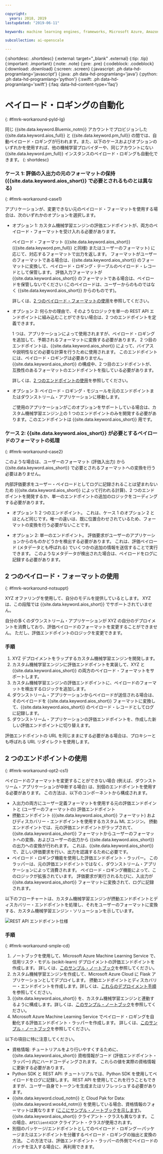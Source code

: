 ```yaml
---

copyright:
  years: 2018, 2019
lastupdated: "2019-06-11"

keywords: machine learning engines, frameworks, Microsoft Azure, Amazone SageMaker, custom ML engine 

subcollection: ai-openscale

---
```


{:shortdesc: .shortdesc}
{:external: target="_blank" .external}
{:tip: .tip}
{:important: .important}
{:note: .note}
{:pre: .pre}
{:codeblock: .codeblock}
{:download: .download}
{:screen: .screen}
{:javascript: .ph data-hd-programlang='javascript'}
{:java: .ph data-hd-programlang='java'}
{:python: .ph data-hd-programlang='python'}
{:swift: .ph data-hd-programlang='swift'}
{:faq: data-hd-content-type='faq'}

# ペイロード・ロギングの自動化
{: #fmrk-workaround-pyld-lg}

同じ {{site.data.keyword.Bluemix_notm}} アカウントでプロビジョンした {{site.data.keyword.aios_full}} と {{site.data.keyword.pm_full}} の間では、自動ペイロード・ロギングが行われます。また、以下のケースおよびオプションのいずれかを使用すれば、他の機械学習プロバイダーや、同じアカウントにない {{site.data.keyword.pm_full}} インスタンスのペイロード・ロギングも自動化できます。
{: shortdesc}

### ケース 1: 評価の入出力の元のフォーマットの保持 ({{site.data.keyword.aios_short}} で必要とされるものとは異なる)
{: #fmrk-workaround-case1}

アプリケーションが、変更できない元のペイロード・フォーマットを使用する場合は、次のいずれかのオプションを選択します。

- オプション 1: カスタム機械学習エンジンの評価エンドポイントが、両方のペイロード・フォーマットを受け入れる必要があります。 

   ペイロード・フォーマット ({{site.data.keyword.aios_short}} ({{site.data.keyword.pm_full}} と同様) またはユーザーのフォーマット) に応じて、対応するフォーマットで出力を返します。 フォーマットがユーザーのフォーマットである場合は、{{site.data.keyword.aios_short}} のフォーマットに変換して、ペイロード・ロギング・テーブルのペイロード・レコードとして保管します。 評価入力フォーマットが {{site.data.keyword.aios_short}} のフォーマットである場合は、ペイロードを保管しないでください (このペイロードは、ユーザーからのものではなく {{site.data.keyword.aios_short}} からのものです)。

   詳しくは、[2 つのペイロード・フォーマットの使用](/docs/services/ai-openscale?topic=ai-openscale-integrating-3rd-party-ml-engines-with-watson-openscale#fmrk-workaround-notsuppt)を参照してください。

- オプション 2: 何らかの理由で、そのようなロジックを単一の REST API エンドポイントに組み込むことができない場合は、2 つのエンドポイントを定義できます。 

   1 つは、アプリケーションによって使用されますが、ペイロード・ロギングを追加して、予期されるフォーマットに変換する必要があります。 2 つ目のエンドポイントは、{{site.data.keyword.aios_short}} によって、バイアスや説明性などの必要な計算を行うために使用されます。 このエンドポイントには、ペイロード・ロギングは必要ありません。 {{site.data.keyword.aios_short}} の構成中、2 つ目のエンドポイントが、互換性のあるフォーマットのエンドポイントを指している必要があります。

   詳しくは、[2 つのエンドポイントの使用](/docs/services/ai-openscale?topic=ai-openscale-integrating-3rd-party-ml-engines-with-watson-openscale#fmrk-workaround-opt2-cs1)を参照してください。

- オプション 3: ペイロード・ロギング・モジュールを元のエンドポイントまたはダウンストリーム・アプリケーションに移動します。 

   ご使用のアプリケーションがこのオプションをサポートしている場合は、カスタム機械学習エンジン上の 1 つのエンドポイントのみを開発する必要があります。このエンドポイントは {{site.data.keyword.aios_short}} 用です。

### ケース 2: {{site.data.keyword.aios_short}} が必要とするペイロードのフォーマットの処理
{: #fmrk-workaround-case2}

このような場合は、ユーザーのフォーマット (評価入出力) から {{site.data.keyword.aios_short}} で必要とされるフォーマットへの変換を行う必要はありません。

内部評価要求をユーザー・ペイロードとしてログに記録されることは望まれないため ({{site.data.keyword.aios_short}} によって行われる計算)、2 つのエンドポイントを開発するか、単一のエンドポイントの追加のロジックをコーディングする必要があります。

- オプション 1: 2 つのエンドポイント。 これは、ケース 1 のオプション 2 とほとんど同じです。唯一の違いは、既に位置合わせされているため、フォーマットの変換を行う必要がないことです。

- オプション 2: 単一のエンドポイント。 評価要求がユーザーのアプリケーションからのものかどうかを検出する必要があります。 これは、評価ペイロード (メタデータとも呼ばれる) でいくつかの追加の情報を送信することで実行できます。 このようなメタデータが検出された場合は、ペイロードをログに記録する必要があります。

## 2 つのペイロード・フォーマットの使用
{: #fmrk-workaround-notsuppt}

XYZ オファリングを使用して、自分のモデルを提供しているとします。 XYZ は、この段階では {{site.data.keyword.aios_short}} でサポートされていません。

自分の多くのダウンストリーム・アプリケーションが XYZ の自分のデプロイメントを消費しており、評価ペイロードのフォーマットを変更することができません。 ただし、評価エンドポイントのロジックを変更できます。

### 手順

1. XYZ デプロイメントをラップするカスタム機械学習エンジンを開発します。
2. カスタム機械学習エンジンに評価エンドポイントを実装して、XYZ と {{site.data.keyword.aios_short}} の両方のペイロード・フォーマットをサポートします。
3. カスタム機械学習エンジンの評価エンドポイントに、ペイロードのフォーマットを検出するロジックを追加します。
4. ダウンストリーム・アプリケーションからペイロードが送信される場合は、そのペイロードを {{site.data.keyword.aios_short}} フォーマットに変換して、{{site.data.keyword.aios_short}} のペイロード・レコードとしてログに記録します。
5. ダウンストリーム・アプリケーションの評価エンドポイントを、作成した新しい評価エンドポイントに切り替えます。

評価エンドポイントの URL を同じままにする必要がある場合は、プロキシーとも呼ばれる URL リダイレクトを使用します。

## 2 つのエンドポイントの使用
{: #fmrk-workaround-opt2-cs1}

ペイロードのフォーマットを変更することができない場合 (例えば、ダウンストリーム・アプリケーションが中断する場合) は、別個のエンドポイントを使用する必要があります。 この方法は、以下のコンポーネントから構成されます。

- 入出力の両方にユーザー定義フォーマットを使用する元の評価エンドポイントと (ユーザーのフォーマットの) 評価エンドポイント
- 摂動エンドポイント ({{site.data.keyword.aios_short}} フォーマット) およびディスカバリー・エンドポイントを使用するカスタム ML エンジン。 摂動エンドポイントでは、元の評価エンドポイントがラップされて、{{site.data.keyword.aios_short}} フォーマットからユーザーのフォーマットへの変換、およびユーザーの出力から {{site.data.keyword.aios_short}} の出力への変換が行われます。 これは、{{site.data.keyword.aios_short}} で、正しい評価要求を行い、出力を認識するために必要です。
- ペイロード・ロギング機能を使用した評価エンドポイント・ラッパー。 このラッパーは、元の評価エンドポイントではなく、ダウンストリーム・アプリケーションによって消費されます。 ペイロード・ロギング機能によって、このロジックが拡張されています。 評価要求が実行されるたびに、入出力が {{site.data.keyword.aios_short}} フォーマットに変換されて、ログに記録されます。

以下のフローチャートは、カスタム機械学習エンジンが摂動エンドポイントとディスカバリー・エンドポイントを処理し、それをユーザーのフォーマットに変換する、カスタム機械学習エンジン・ソリューションを示しています。

![REST API エンドポイント仕様](images/woscustommlworkflow.png)

### 手順
{: #fmrk-workaround-smple-cd}

1. ノートブックを使用して、Microsoft Azure Machine Learning Service で、信用リスク・モデル (scikit-learn) デプロイメントの評価エンドポイントを作成します。 詳しくは、[このサンプル・ノートブック](https://github.com/pmservice/ai-openscale-tutorials/blob/master/notebooks/azure/Credit%20model%20with%20Azure%20ML%20Service%20and%20scikit-learn.ipynb)を参照してください。
2. カスタム機械学習エンジンを作成して、Microsoft Azure Cloud に Flask アプリケーションとしてデプロイします。 摂動エンドポイントとディスカバリー・エンドポイントを作成します。詳しくは、[これらのデプロイメント手順](https://github.com/pmservice/ai-openscale-tutorials/tree/master/applications/custom-ml-engine-azure)を参照してください。
3. {{site.data.keyword.aios_short}} を、カスタム機械学習エンジンと連動するように構成します。詳しくは、[このサンプル・ノートブック](https://github.com/pmservice/ai-openscale-tutorials/blob/master/notebooks/azure/OpenScale%20and%20Custom%20ML%20Engine%20configuration.ipynb)を参照してください。
4. Microsoft Azure Machine Learning Service でペイロード・ロギングを自動化する評価エンドポイント・ラッパーを作成します。 詳しくは、[このサンプル・ノートブック](https://github.com/pmservice/ai-openscale-tutorials/blob/master/notebooks/azure/Credit%20scoring%20endpoint%20wrapper%20with%20payload%20logging.ipynb)を参照してください。

以下の項目に特に注意してください。

- 資格情報: チュートリアルをより行いやすくするために、{{site.data.keyword.aios_short}} 資格情報がコード (評価エンドポイント・ラッパー) 内にハードコーディングされます。 これらの値を実際の資格情報に更新する必要があります。
- Python SDK と REST API: チュートリアルでは、Python SDK を使用してペイロードをログに記録します。 REST API を使用してこれを行うこともできますが、ユーザー自身でトークンを生成またはリフレッシュする必要があります。 
- {{site.data.keyword.cloud_notm}} と Cloud Pak for Data: {{site.data.keyword.wos4d_notm}} を使用している場合、資格情報のフォーマットは異なります ([ここにサンプル・ノートブックを示します](https://github.com/pmservice/ai-openscale-tutorials/blob/master/notebooks/Watson%20OpenScale%20and%20Watson%20ML%20Engine%20-%20ICP.ipynb))。 {{site.data.keyword.aios_short}} クライアント・クラスも異なります。 この場合、`APIClient4ICP` クライアント・クラスが使用されます。
- 別個のパッケージ/エンドポイントとしてのペイロード・ロギング — パッケージまたはエンドポイントを分離するペイロード・ロギングの抽出と変換の方法。 この方法では、評価エンドポイント・ラッパーの外側でペイロードのバッチを注入する場合に、再利用できます。


